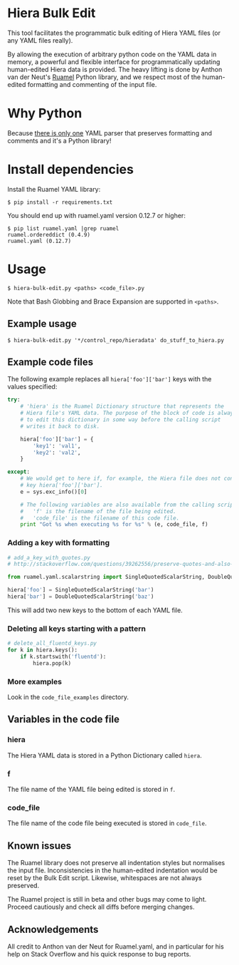 # Hiera Bulk Edit

This tool facilitates the programmatic bulk editing of Hiera YAML files (or any YAML files really).

By allowing the execution of arbitrary python code on the YAML data in memory, a powerful and flexible interface for programmatically updating human-edited Hiera data is provided.  The heavy lifting is done by Anthon van der Neut's [Ruamel](https://bitbucket.org/ruamel/yaml) Python library, and we respect most of the human-edited formatting and commenting of the input file.

# Why Python

Because [there is only one](https://www.ruby-forum.com/topic/6877080) YAML parser that preserves formatting and comments and it's a Python library!

# Install dependencies

Install the Ruamel YAML library:

```
$ pip install -r requirements.txt 
```

You should end up with ruamel.yaml version 0.12.7 or higher:

```
$ pip list ruamel.yaml |grep ruamel
ruamel.ordereddict (0.4.9)
ruamel.yaml (0.12.7)
```

# Usage

```
$ hiera-bulk-edit.py <paths> <code_file>.py
```

Note that Bash Globbing and Brace Expansion are supported in `<paths>`.

## Example usage

```
$ hiera-bulk-edit.py '*/control_repo/hieradata' do_stuff_to_hiera.py
```

## Example code files

The following example replaces all `hiera['foo']['bar']` keys
with the values specified:

```python
try:
    # 'hiera' is the Ruamel Dictionary structure that represents the
    # Hiera file's YAML data. The purpose of the block of code is always
    # to edit this dictionary in some way before the calling script
    # writes it back to disk.

    hiera['foo']['bar'] = {
        'key1': 'val1',
        'key2': 'val2',
    }

except:
    # We would get to here if, for example, the Hiera file does not contain the
    # key hiera['foo']['bar'].
    e = sys.exc_info()[0]

    # The following variables are also available from the calling script's scope:
    #   'f' is the filename of the file being edited.
    #   'code_file' is the filename of this code file.
    print "Got %s when executing %s for %s" % (e, code_file, f)
```

### Adding a key with formatting

```python
# add_a_key_with_quotes.py
# http://stackoverflow.com/questions/39262556/preserve-quotes-and-also-add-data-with-quotes-in-ruamel

from ruamel.yaml.scalarstring import SingleQuotedScalarString, DoubleQuotedScalarString

hiera['foo'] = SingleQuotedScalarString('bar')
hiera['bar'] = DoubleQuotedScalarString('baz')
```

This will add two new keys to the bottom of each YAML file.

### Deleting all keys starting with a pattern

```python
# delete_all_fluentd_keys.py
for k in hiera.keys():
    if k.startswith('fluentd'):
        hiera.pop(k)
```

### More examples

Look in the `code_file_examples` directory.

## Variables in the code file

### hiera

The Hiera YAML data is stored in a Python Dictionary called `hiera`.

### f

The file name of the YAML file being edited is stored in `f`.

### code_file

The file name of the code file being executed is stored in `code_file`.

## Known issues

The Ruamel library does not preserve all indentation styles but normalises the input file.  Inconsistencies in the human-edited indentation would be reset by the Bulk Edit script.  Likewise, whitespaces are not always preserved.

The Ruamel project is still in beta and other bugs may come to light.  Proceed cautiously and check all diffs before merging changes.

## Acknowledgements

All credit to Anthon van der Neut for Ruamel.yaml, and in particular for his help on Stack Overflow and his quick response to bug reports.
